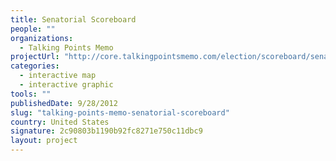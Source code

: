 ```yaml
---
title: Senatorial Scoreboard
people: ""
organizations: 
  - Talking Points Memo
projectUrl: "http://core.talkingpointsmemo.com/election/scoreboard/senate?ref=fpblg"
categories: 
  - interactive map
  - interactive graphic
tools: ""
publishedDate: 9/28/2012
slug: "talking-points-memo-senatorial-scoreboard"
country: United States
signature: 2c90803b1190b92fc8271e750c11dbc9
layout: project
---
```


